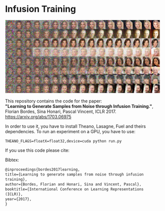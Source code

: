 # Infusion Training

<p align="left">
  <img src="infusion.jpg" width="800"/>
</p>

This repository contains the code for the paper: <br />
**"Learning to Generate Samples from Noise through Infusion Training."**, <br />
Florian Bordes, Sina Honari, Pascal Vincent, ICLR 2017. <br />
https://arxiv.org/abs/1703.06975

In order to use it, you have to install Theano, Lasagne, Fuel and theirs dependencies. To run an
experiment on a GPU, you have to use:
```
THEANO_FLAGS=floatX=float32,device=cuda python run.py
```

If you use this code please cite:

Bibtex: 

    @inproceedings{bordes2017learning,
    title={Learning to generate samples from noise through infusion training},
    author={Bordes, Florian and Honari, Sina and Vincent, Pascal},
    booktitle={International Conference on Learning Representations (ICLR)},
    year={2017},
    }
